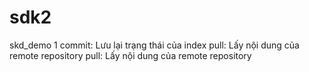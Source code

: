 # sdk2
skd_demo
1
commit: Lưu lại trạng thái của index
pull: Lấy nội dung của remote repository
pull: Lấy nội dung của remote repository
